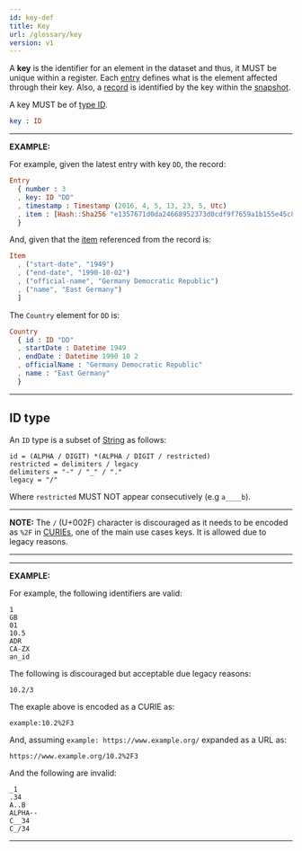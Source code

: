 ```yaml
---
id: key-def
title: Key
url: /glossary/key
version: v1
---
```


A **key** is the identifier for an element in the dataset and thus, it MUST be
unique within a register. Each [entry](/v1/glossary/entry#key) defines what is
the element affected through their key. Also, a [record](/v1/glossary/record) is
identified by the key within the [snapshot](/v1/glossary/snapshot).

A key MUST be of [type ID](#id-type).

```elm
key : ID
```

***
**EXAMPLE:**

For example, given the latest entry with key `DD`, the record:

```elm
Entry
  { number : 3
  , key: ID "DD"
  , timestamp : Timestamp (2016, 4, 5, 13, 23, 5, Utc)
  , item : [Hash::Sha256 "e1357671d0da24668952373d0cdf9f7659a1b155e45c8fb3c2f24331e46edc26"]
  }
```

And, given that the [item](/v1/glossary/item) referenced from the record is:

```elm
Item
  , ("start-date", "1949")
  , ("end-date", "1990-10-02")
  , ("official-name", "Germany Democratic Republic")
  , ("name", "East Germany")
  ]
```

The `Country` element for `DD` is:

```elm
Country
  { id : ID "DD"
  , startDate : Datetime 1949
  , endDate : Datetime 1990 10 2
  , officialName : "Germany Democratic Republic"
  , name : "East Germany"
  }
```
***

## ID type

An `ID` type is a subset of [String](/v1/datatypes/string) as follows:

```abnf
id = (ALPHA / DIGIT) *(ALPHA / DIGIT / restricted)
restricted = delimiters / legacy
delimiters = "-" / "_" / "."
legacy = "/"
```

Where `restricted` MUST NOT appear consecutively (e.g `a____b`).

***
**NOTE:** The `/` (U+002F) character is discouraged as it needs to be encoded
as `%2F` in [CURIEs](/v1/datatype/curie), one of the main use cases keys. It is
allowed due to legacy reasons.
***

***
**EXAMPLE:**

For example, the following identifiers are valid:

```
1
GB
01
10.5
ADR
CA-ZX
an_id
```

The following is discouraged but acceptable due legacy reasons:

```
10.2/3
```

The exaple above is encoded as a CURIE as:

```
example:10.2%2F3
```

And, assuming `example: https://www.example.org/` expanded as a URL as:

```
https://www.example.org/10.2%2F3
```

And the following are invalid:

```
_1
.34
A..B
ALPHA--
C__34
C_/34
```
***
